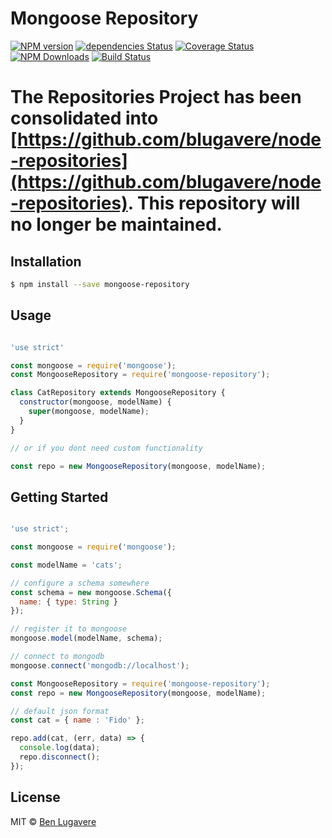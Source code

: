 # Mongoose Repository
[![NPM version][npm-image]][npm-url]
[![dependencies Status][daviddm-image]][daviddm-url]
[![Coverage Status][coveralls-image]][coveralls-url]
[![NPM Downloads][downloads-url]][downloads-link]
[![Build Status][travis-image]][travis-url]



# The Repositories Project has been consolidated into [https://github.com/blugavere/node-repositories](https://github.com/blugavere/node-repositories). This repository will no longer be maintained.

## Installation 

```sh
$ npm install --save mongoose-repository
```

## Usage

```js

'use strict'

const mongoose = require('mongoose');
const MongooseRepository = require('mongoose-repository');

class CatRepository extends MongooseRepository {
  constructor(mongoose, modelName) {
    super(mongoose, modelName);
  }
}

// or if you dont need custom functionality

const repo = new MongooseRepository(mongoose, modelName);
```

## Getting Started

```js

'use strict';

const mongoose = require('mongoose');

const modelName = 'cats';

// configure a schema somewhere
const schema = new mongoose.Schema({
  name: { type: String }
});

// register it to mongoose
mongoose.model(modelName, schema);

// connect to mongodb
mongoose.connect('mongodb://localhost');

const MongooseRepository = require('mongoose-repository');
const repo = new MongooseRepository(mongoose, modelName);

// default json format
const cat = { name : 'Fido' };

repo.add(cat, (err, data) => {
  console.log(data);
  repo.disconnect();
});

```


## License

MIT © [Ben Lugavere](http://benlugavere.com/)


[npm-image]: https://badge.fury.io/js/mongoose-repository.svg
[npm-url]: https://npmjs.org/package/mongoose-repository
[travis-image]: https://travis-ci.org/blugavere/mongoose-repository.svg?branch=master
[travis-url]: https://travis-ci.org/blugavere/mongoose-repository
[daviddm-image]: https://david-dm.org/blugavere/mongoose-repository.svg?theme=shields.io
[daviddm-url]: https://david-dm.org/blugavere/mongoose-repository
[coveralls-image]: https://coveralls.io/repos/blugavere/mongoose-repository/badge.svg
[coveralls-url]: https://coveralls.io/r/blugavere/mongoose-repository
[downloads-url]: https://img.shields.io/npm/dm/mongoose-repository.svg?style=flat
[downloads-link]: https://www.npmjs.com/package/mongoose-repository
